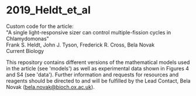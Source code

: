 # 2019_Heldt_et_al
Custom code for the article: <br>
"A single light-responsive sizer can control multiple-fission cycles in Chlamydomonas" <br>
Frank S. Heldt, John J. Tyson, Frederick R. Cross, Bela Novak <br>
Current Biology

This repository contains different versions of the mathematical models used in the article (see 'models') as well as experimental data shown in Figures 4 and S4 (see 'data'). Further information and requests for resources and reagents should be directed to and will be fulfilled by the Lead Contact, Bela Novak (bela.novak@bioch.ox.ac.uk). <br>
